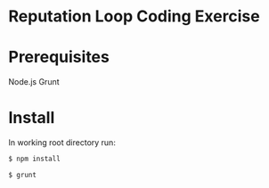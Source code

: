 Reputation Loop Coding Exercise
===============================

# Prerequisites
Node.js
Grunt

# Install
In working root directory run:

```bash
$ npm install
```

```bash
$ grunt
```
